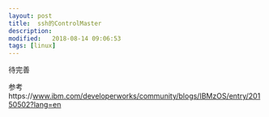 ```yaml
---
layout: post
title:  ssh的ControlMaster
description: 
modified:   2018-08-14 09:06:53
tags: [linux]
---
```


待完善

参考https://www.ibm.com/developerworks/community/blogs/IBMzOS/entry/20150502?lang=en

